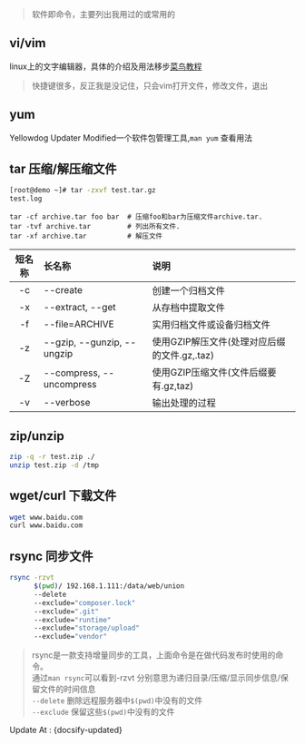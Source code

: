 > 软件即命令，主要列出我用过的或常用的

## vi/vim

linux上的文字编辑器，具体的介绍及用法移步[菜鸟教程](https://www.runoob.com/linux/linux-vim.html)

> 快捷键很多，反正我是没记住，只会vim打开文件，修改文件，退出

## yum

Yellowdog Updater Modified一个软件包管理工具,`man yum` 查看用法

## tar 压缩/解压缩文件

```bash
[root@demo ~]# tar -zxvf test.tar.gz 
test.log
```

```
tar -cf archive.tar foo bar  # 压缩foo和bar为压缩文件archive.tar.
tar -tvf archive.tar         # 列出所有文件.
tar -xf archive.tar          # 解压文件
```

| 短名称 | 长名称                     | 说明                                         |
| :----: | :------------------------- | :------------------------------------------- |
|   -c   | --create                   | 创建一个归档文件                             |
|   -x   | --extract, --get           | 从存档中提取文件                             |
|   -f   | --file=ARCHIVE             | 实用归档文件或设备归档文件                   |
|   -z   | --gzip, --gunzip, --ungzip | 使用GZIP解压文件(处理对应后缀的文件.gz,.taz) |
|   -Z   | --compress, --uncompress   | 使用GZIP压缩文件(文件后缀要有.gz,taz)        |
|   -v   | --verbose                  | 输出处理的过程                               |

## zip/unzip

```bash
zip -q -r test.zip ./
unzip test.zip -d /tmp
```

## wget/curl 下载文件

```bash
wget www.baidu.com
curl www.baidu.com
```

## rsync 同步文件

```bash
rsync -rzvt
      $(pwd)/ 192.168.1.111:/data/web/union
      --delete
      --exclude="composer.lock"
      --exclude=".git"
      --exclude="runtime"
      --exclude="storage/upload"
      --exclude="vendor"
```
> rsync是一款支持增量同步的工具，上面命令是在做代码发布时使用的命令。  
> 通过`man rsync`可以看到-rzvt 分别意思为递归目录/压缩/显示同步信息/保留文件的时间信息  
> `--delete` 删除远程服务器中`$(pwd)`中没有的文件  
> `--exclude` 保留这些`$(pwd)`中没有的文件



Update At : {docsify-updated}